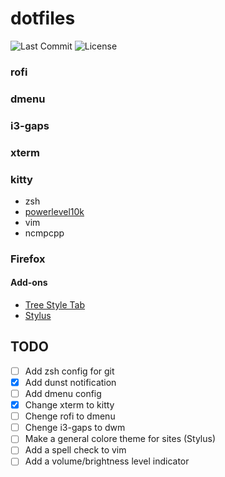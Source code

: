 # dotfiles
![Last Commit](https://img.shields.io/github/last-commit/think4web/dotfiles?color=blue&style=flat-square)
![License](https://img.shields.io/github/license/think4web/dotfiles?color=blue&style=flat-square)
### rofi
### dmenu
### i3-gaps
### xterm 
### kitty
- zsh
- [powerlevel10k](https://github.com/romkatv/powerlevel10k)
- vim
- ncmpcpp
### Firefox

#### Add-ons
- [Tree Style Tab](https://addons.mozilla.org/en-US/firefox/addon/tree-style-tab/)
- [Stylus](https://addons.mozilla.org/en-US/firefox/addon/styl-us/)



## TODO
- [ ] Аdd zsh config for git
- [x] Аdd dunst notification
- [ ] Add dmenu config
- [x] Change xterm to kitty
- [ ] Chenge rofi to dmenu
- [ ] Chenge i3-gaps to dwm
- [ ] Make a general colore theme for sites (Stylus)
- [ ] Add a spell check to vim
- [ ] Add a volume/brightness level indicator

